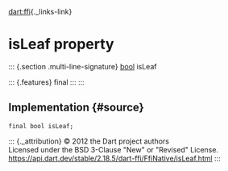 [dart:ffi](../../dart-ffi/dart-ffi-library){._links-link}

isLeaf property
===============

::: {.section .multi-line-signature}
[bool](../../dart-core/bool-class) isLeaf

::: {.features}
final
:::
:::

Implementation {#source}
--------------

``` {.language-dart data-language="dart"}
final bool isLeaf;
```

::: {._attribution}
© 2012 the Dart project authors\
Licensed under the BSD 3-Clause \"New\" or \"Revised\" License.\
<https://api.dart.dev/stable/2.18.5/dart-ffi/FfiNative/isLeaf.html>
:::
